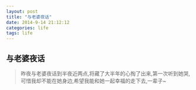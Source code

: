 ```yaml
---
layout: post
title: "与老婆夜话"
date: 2014-9-14 21:12:12
categories: life
tags: life
---
```


## 与老婆夜话 ##

>昨夜与老婆夜话到半夜近两点,将藏了大半年的心掏了出来,第一次听到她哭,可惜我却不能在她身边,希望我能和她一起幸福的走下去,一辈子~